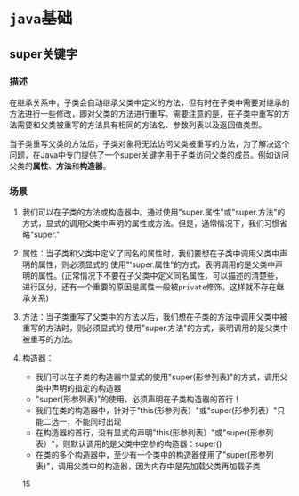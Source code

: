 # 								`java`基础



## super关键字

### 描述

在继承关系中，子类会自动继承父类中定义的方法，但有时在子类中需要对继承的方法进行一些修改，即对父类的方法进行重写。需要注意的是，在子类中重写的方法需要和父类被重写的方法具有相同的方法名、参数列表以及返回值类型。

当子类重写父类的方法后，子类对象将无法访问父类被重写的方法，为了解决这个问题，在Java中专门提供了一个super关键字用于子类访问父类的成员。例如访问父类的**属性**、**方法**和**构造器**。

### 场景

1. 我们可以在子类的方法或构造器中。通过使用"super.属性"或"super.方法"的方式，显式的调用父类中声明的属性或方法。但是，通常情况下，我们习惯省略"super."

2. 属性：当子类和父类中定义了同名的属性时，我们要想在子类中调用父类中声明的属性，则必须显式的
   使用"'super.属性"的方式，表明调用的是父类中声明的属性。(正常情况下不要在子父类中定义同名属性，可以描述的清楚些，进行区分，还有一个重要的原因是属性一般被`private`修饰，这样就不存在继承关系)

3.  方法：当子类重写了父类中的方法以后，我们想在子类的方法中调用父类中被重写的方法时，则必须显式的
   使用"super.方法"的方式，表明调用的是父类中被重写的方法。

4. 构造器：

   - 我们可以在子类的构造器中显式的使用"super(形参列表)"的方式，调用父类中声明的指定的构造器
   - "super(形参列表)"的使用，必须声明在子类构造器的首行！
   - 我们在类的构造器中，针对于"this(形参列表）"或"super(形参列表）"只能二选一，不能同时出现
   - 在构造器的首行，没有显式的声明"this(形参列表）"或"super(形参列表）"，则默认调用的是父类中空参的构造器：super()
   - 在类的多个构造器中，至少有一个类中的构造器使用了"super(形参列表)"，调用父类中的构造器，因为内存中是先加载父类再加载子类

   15

